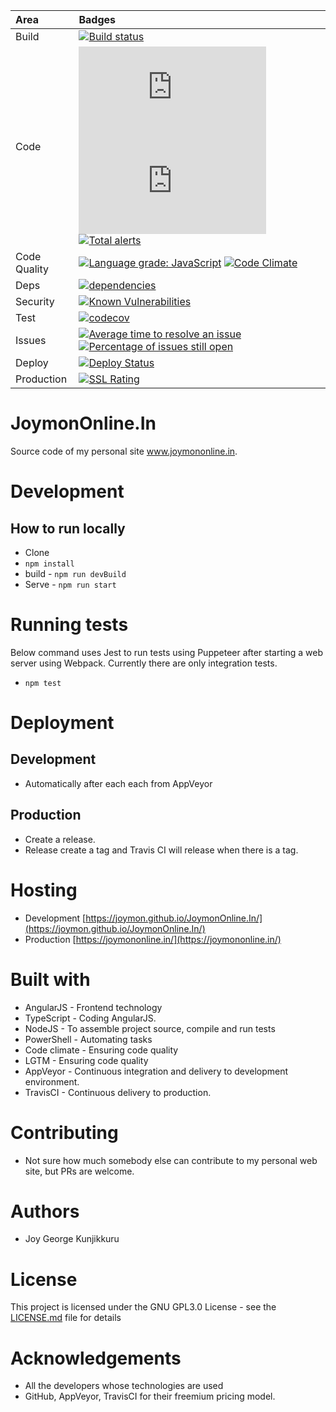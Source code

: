 | Area      |      Badges  |
|:----------|:-------------|
| Build |[![Build status](https://ci.appveyor.com/api/projects/status/5mycvjhhmw36r6pl?svg=true)](https://ci.appveyor.com/project/joymon/demo-aspnetintergationtest) |
| Code | ![GitHub code size in bytes](https://img.shields.io/github/languages/code-size/joymon/JoymonOnline.In) ![GitHub repo size](https://img.shields.io/github/repo-size/joymon/JoymonOnline.In)  [![Total alerts](https://img.shields.io/lgtm/alerts/g/joymon/JoymonOnline.In.svg?logo=lgtm&logoWidth=18)](https://lgtm.com/projects/g/joymon/JoymonOnline.In/alerts/)   |
| Code Quality | [![Language grade: JavaScript](https://img.shields.io/lgtm/grade/javascript/g/joymon/JoymonOnline.In.svg?logo=lgtm&logoWidth=18)](https://lgtm.com/projects/g/joymon/JoymonOnline.In/context:javascript) [![Code Climate](https://codeclimate.com/github/joymon/JoymonOnline.In/badges/gpa.svg)](https://codeclimate.com/github/joymon/JoymonOnline.In) |
| Deps | [![dependencies](https://david-dm.org/joymon/JoymonOnline.In.svg)](https://david-dm.org/joymon/JoymonOnline.In)|
| Security | [![Known Vulnerabilities](https://snyk.io/test/github/joymon/JoymonOnline.In/badge.svg)](https://snyk.io/test/github/joymon/JoymonOnline.In) |
| Test | [![codecov](https://codecov.io/gh/joymon/JoymonOnline.In/branch/master/graph/badge.svg)](https://codecov.io/gh/joymon/JoymonOnline.In) |
| Issues | [![Average time to resolve an issue](http://isitmaintained.com/badge/resolution/joymon/joymononline.in.svg)](http://isitmaintained.com/project/joymon/joymononline.in "Average time to resolve an issue") [![Percentage of issues still open](http://isitmaintained.com/badge/open/joymon/joymononline.in.svg)](http://isitmaintained.com/project/joymon/joymononline.in "Percentage of issues still open") |
| Deploy |  [![Deploy Status](https://travis-ci.org/joymon/JoymonOnline.In.svg)](https://travis-ci.org/joymon/JoymonOnline.In) |
| Production | [![SSL Rating](https://sslbadge.org/?domain=joymononline.in)](https://www.ssllabs.com/ssltest/analyze.html?d=joymononline.in) |

# JoymonOnline.In
Source code of my personal site www.joymononline.in.

# Development

## How to run locally
- Clone
- `npm install`
- build - `npm run devBuild`
- Serve - `npm run start`

# Running tests

Below command uses Jest to run tests using Puppeteer after starting a web server using Webpack. Currently there are only integration tests.

- `npm test`

# Deployment

## Development
-   Automatically after each each from AppVeyor

## Production
- Create a release.
- Release create a tag and Travis CI will release when there is a tag.

# Hosting
- Development [https://joymon.github.io/JoymonOnline.In/](https://joymon.github.io/JoymonOnline.In/)
- Production [https://joymononline.in/](https://joymononline.in/)

# Built with
- AngularJS - Frontend technology
- TypeScript - Coding AngularJS.
- NodeJS - To assemble project source, compile and run tests
- PowerShell - Automating tasks
- Code climate - Ensuring code quality
- LGTM - Ensuring code quality
- AppVeyor - Continuous integration and delivery to development environment.
- TravisCI - Continuous delivery to production.

# Contributing

- Not sure how much somebody else can contribute to my personal web site, but PRs are welcome.

# Authors
- Joy George Kunjikkuru

# License 

This project is licensed under the GNU GPL3.0 License - see the [LICENSE.md](LICENSE.md) file for details

# Acknowledgements

- All the developers whose technologies are used
- GitHub, AppVeyor, TravisCI for their freemium pricing model.
